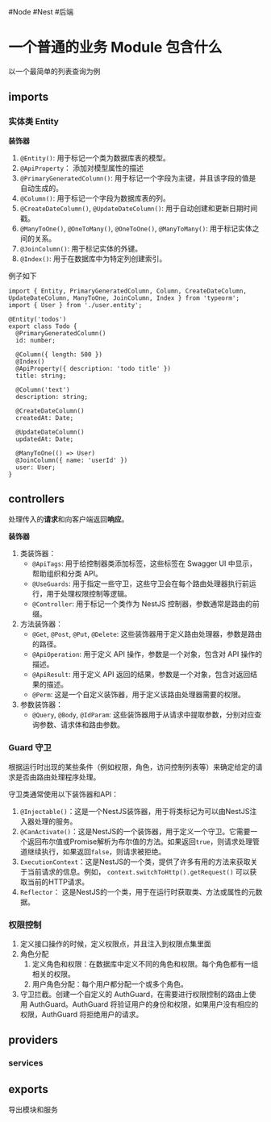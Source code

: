 
#Node #Nest #后端 
# 一个普通的业务 Module 包含什么

以一个最简单的列表查询为例

## imports
### 实体类  Entity

**装饰器**
1. `@Entity()`: 用于标记一个类为数据库表的模型。
2. `@ApiProperty`： 添加对模型属性的描述
3. `@PrimaryGeneratedColumn()`: 用于标记一个字段为主键，并且该字段的值是自动生成的。
4. `@Column()`: 用于标记一个字段为数据库表的列。
5. `@CreateDateColumn()`, `@UpdateDateColumn()`: 用于自动创建和更新日期时间戳。
6. `@ManyToOne()`, `@OneToMany()`, `@OneToOne()`, `@ManyToMany()`: 用于标记实体之间的关系。
7. `@JoinColumn()`: 用于标记实体的外键。
8. `@Index()`: 用于在数据库中为特定列创建索引。

例子如下
```
import { Entity, PrimaryGeneratedColumn, Column, CreateDateColumn, UpdateDateColumn, ManyToOne, JoinColumn, Index } from 'typeorm';
import { User } from './user.entity';

@Entity('todos')
export class Todo {
  @PrimaryGeneratedColumn()
  id: number;

  @Column({ length: 500 })
  @Index()
  @ApiProperty({ description: 'todo title' })
  title: string;

  @Column('text')
  description: string;

  @CreateDateColumn()
  createdAt: Date;

  @UpdateDateColumn()
  updatedAt: Date;

  @ManyToOne(() => User)
  @JoinColumn({ name: 'userId' })
  user: User;
}
```
## controllers
处理传入的**请求**和向客户端返回**响应**。


**装饰器**
1. 类装饰器：
    - `@ApiTags`: 用于给控制器类添加标签，这些标签在 Swagger UI 中显示，帮助组织和分类 API。
    - `@UseGuards`: 用于指定一些守卫，这些守卫会在每个路由处理器执行前运行，用于处理权限控制等逻辑。
    - `@Controller`: 用于标记一个类作为 NestJS 控制器，参数通常是路由的前缀。
2. 方法装饰器：
    - `@Get`, `@Post`, `@Put`, `@Delete`: 这些装饰器用于定义路由处理器，参数是路由的路径。
    - `@ApiOperation`: 用于定义 API 操作，参数是一个对象，包含对 API 操作的描述。
    - `@ApiResult`: 用于定义 API 返回的结果，参数是一个对象，包含对返回结果的描述。
    - `@Perm`: 这是一个自定义装饰器，用于定义该路由处理器需要的权限。
3. 参数装饰器：
    - `@Query`, `@Body`, `@IdParam`: 这些装饰器用于从请求中提取参数，分别对应查询参数、请求体和路由参数。

### Guard 守卫
根据运行时出现的某些条件（例如权限，角色，访问控制列表等）来确定给定的请求是否由路由处理程序处理。

守卫类通常使用以下装饰器和API：

1. `@Injectable()`：这是一个NestJS装饰器，用于将类标记为可以由NestJS注入器处理的服务。
2. `@CanActivate()`：这是NestJS的一个装饰器，用于定义一个守卫。它需要一个返回布尔值或Promise解析为布尔值的方法。如果返回`true`，则请求处理管道继续执行，如果返回`false`，则请求被拒绝。
3.  `ExecutionContext`：这是NestJS的一个类，提供了许多有用的方法来获取关于当前请求的信息。例如， `context.switchToHttp().getRequest()` 可以获取当前的HTTP请求。
4. `Reflector`：  这是NestJS的一个类，用于在运行时获取类、方法或属性的元数据。


### 权限控制

1. 定义接口操作的时候，定义权限点，并且注入到权限点集里面
2. 角色分配
	1. 定义角色和权限：在数据库中定义不同的角色和权限。每个角色都有一组相关的权限。
	2. 用户角色分配：每个用户都分配一个或多个角色。
3. 守卫拦截。创建一个自定义的 AuthGuard，在需要进行权限控制的路由上使用 AuthGuard。AuthGuard 将验证用户的身份和权限，如果用户没有相应的权限，AuthGuard 将拒绝用户的请求。

## providers

### services



## exports

导出模块和服务